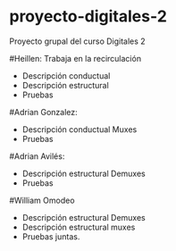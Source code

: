 # proyecto-digitales-2
Proyecto grupal del curso Digitales 2

#Heillen: Trabaja en la recirculación
- Descripción conductual 
- Descripción estructural
- Pruebas

#Adrian Gonzalez:
- Descripción conductual Muxes
- Pruebas

#Adrian Avilés:
- Descripción estructural Demuxes
- Pruebas

#William Omodeo 
- Descripción estructural Demuxes
- Descripción estructural muxes
- Pruebas juntas.

